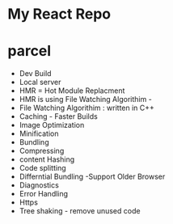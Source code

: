 # My React Repo

# parcel 

- Dev Build
- Local server
- HMR = Hot Module Replacment
- HMR is using File Watching Algorithim - 
- File Watching Algorithim : written in C++
- Caching - Faster Builds
- Image Optimization
- Minification
- Bundling
- Compressing
- content Hashing
- Code splitting
- Differntial Bundling -Support Older Browser
- Diagnostics
- Error Handling
-  Https
- Tree shaking - remove unused code